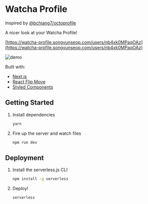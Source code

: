 # Watcha Profile

Inspired by [@bchiang7/octoprofile](https://github.com/bchiang7/octoprofile)

A nicer look at your Watcha Profile!

[https://watcha-profile.songyunseop.com/users/nb4xk0MPaqOAz](https://watcha-profile.songyunseop.com/users/nb4xk0MPaqOAz)

![demo](https://raw.githubusercontent.com/songyunseop/watcha-profile/master/public/static/og.png)

Built with:

- [Next.js](https://nextjs.org/)
- [React Flip Move](https://github.com/joshwcomeau/react-flip-move)
- [Styled Components](https://www.styled-components.com/)

## Getting Started

1. Install dependencies

   ```bash
   yarn
   ```

2. Fire up the server and watch files

   ```bash
   npm run dev
   ```

## Deployment

1. Install the serverless.js CLI

   ```bash
   npm install -g serverless
   ```

2. Deploy!

   ```bash
   serverless
   ```

